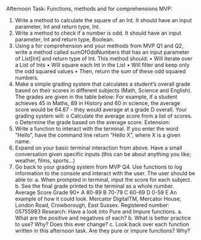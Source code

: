 Afternoon Task: Functions, methods and for comprehensions
MVP:
1. Write a method to calculate the square of an Int. It should have an input parameter, Int
   and return type, Int.
2. Write a method to check if a number is odd. It should have an input parameter, Int and
   return type, Boolean.
3. Using a for comprehension and your methods from MVP Q1 and Q2, write a method
   called sumOfOddNumbers that has an input parameter of List[Int] and return type of Int.
   This method should:
   • Will iterate over a List of Ints
   • Will square each Int in the List
   • Will filter and keep only the odd squared values
   • Then, return the sum of these odd squared numbers.
4. Make a simple grading system that calculates a student’s overall grade based on their
   scores in different subjects (Math, Science and English). The grades are given in the table
   below:
   For example, if a student achieves 45 in Maths, 89 in
   History and 60 in science, the average score would be
   64.67 - they would average at a grade D overall.
   Your grading system will:
   o Calculate the average score from a list of scores.
   o Determine the grade based on the average score.
   Extension:
1. Write a function to interact with the terminal. If you enter the word ”Hello”, have the
   command line return “Hello X”, where X is a given name.
2. Expand on your basic terminal interaction from above. Have a small conversation given
   specific inputs (this can be about anything you like; weather, films, sports…)
3. Go back to your grading system from MVP Q4. Use functions to log
   information to the console and interact with the user. The user should
   be able to:
   a. When prompted in terminal, input the score for each subject.
   b. See the final grade printed to the terminal as a whole number.
   Average
   Score
   Grade
   90+ A
   80-89 B
   70-79 C
   60-69 D
   0-59 E
   An example of how it could look.
   Mercator DigitalTM, Mercator House, London Road, Crowborough, East Sussex. Registered number: 05755983
   Research:
   Have a look into Pure and Impure functions.
   a. What are the positive and negatives of each?
   b. What is better practice to use? Why? Does this ever change?
   c. Look back over each function written in this afternoon task. Are they pure or impure
   functions? Why?